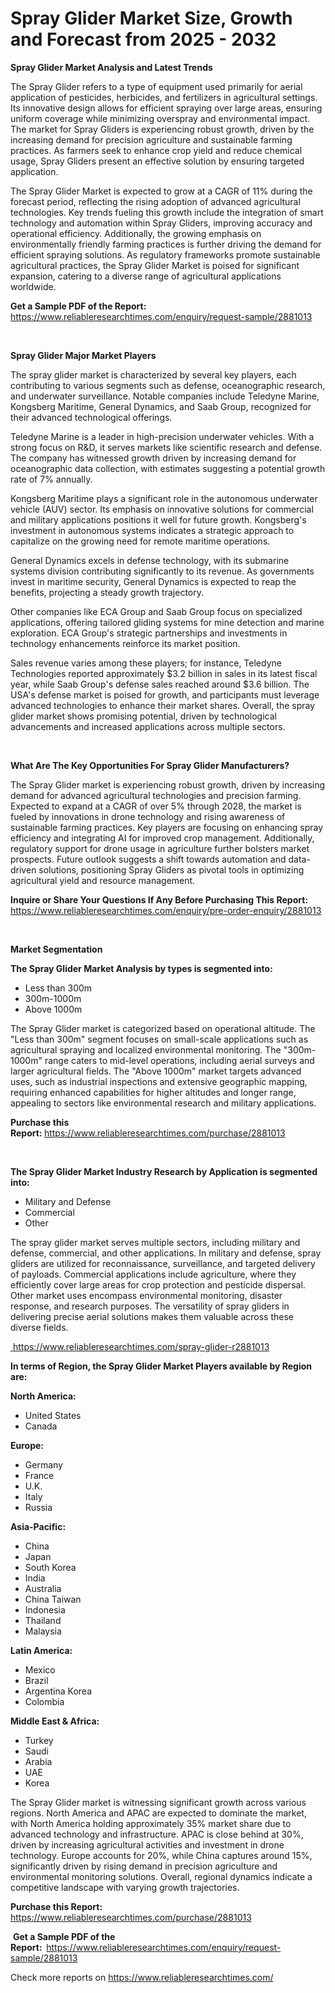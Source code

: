 <p><h1>Spray Glider Market Size, Growth and Forecast from 2025 - 2032</h1></p><p><strong>Spray Glider Market Analysis and Latest Trends</strong></p>
<p><p>The Spray Glider refers to a type of equipment used primarily for aerial application of pesticides, herbicides, and fertilizers in agricultural settings. Its innovative design allows for efficient spraying over large areas, ensuring uniform coverage while minimizing overspray and environmental impact. The market for Spray Gliders is experiencing robust growth, driven by the increasing demand for precision agriculture and sustainable farming practices. As farmers seek to enhance crop yield and reduce chemical usage, Spray Gliders present an effective solution by ensuring targeted application.</p><p>The Spray Glider Market is expected to grow at a CAGR of 11% during the forecast period, reflecting the rising adoption of advanced agricultural technologies. Key trends fueling this growth include the integration of smart technology and automation within Spray Gliders, improving accuracy and operational efficiency. Additionally, the growing emphasis on environmentally friendly farming practices is further driving the demand for efficient spraying solutions. As regulatory frameworks promote sustainable agricultural practices, the Spray Glider Market is poised for significant expansion, catering to a diverse range of agricultural applications worldwide.</p></p>
<p><strong>Get a Sample PDF of the Report:&nbsp;</strong> <a href="https://www.reliableresearchtimes.com/enquiry/request-sample/2881013?utm_campaign=1950&utm_medium=2&utm_source=Github&utm_content=ia&utm_term=12032025&utm_id=spray-glider">https://www.reliableresearchtimes.com/enquiry/request-sample/2881013</a></p>
<p>&nbsp;</p>
<p><strong>Spray Glider Major Market Players</strong></p>
<p><p>The spray glider market is characterized by several key players, each contributing to various segments such as defense, oceanographic research, and underwater surveillance. Notable companies include Teledyne Marine, Kongsberg Maritime, General Dynamics, and Saab Group, recognized for their advanced technological offerings.</p><p>Teledyne Marine is a leader in high-precision underwater vehicles. With a strong focus on R&D, it serves markets like scientific research and defense. The company has witnessed growth driven by increasing demand for oceanographic data collection, with estimates suggesting a potential growth rate of 7% annually.</p><p>Kongsberg Maritime plays a significant role in the autonomous underwater vehicle (AUV) sector. Its emphasis on innovative solutions for commercial and military applications positions it well for future growth. Kongsberg's investment in autonomous systems indicates a strategic approach to capitalize on the growing need for remote maritime operations.</p><p>General Dynamics excels in defense technology, with its submarine systems division contributing significantly to its revenue. As governments invest in maritime security, General Dynamics is expected to reap the benefits, projecting a steady growth trajectory.</p><p>Other companies like ECA Group and Saab Group focus on specialized applications, offering tailored gliding systems for mine detection and marine exploration. ECA Group's strategic partnerships and investments in technology enhancements reinforce its market position.</p><p>Sales revenue varies among these players; for instance, Teledyne Technologies reported approximately $3.2 billion in sales in its latest fiscal year, while Saab Group's defense sales reached around $3.6 billion. The USA's defense market is poised for growth, and participants must leverage advanced technologies to enhance their market shares. Overall, the spray glider market shows promising potential, driven by technological advancements and increased applications across multiple sectors.</p></p>
<p>&nbsp;</p>
<p><strong>What Are The Key Opportunities For Spray Glider Manufacturers?</strong></p>
<p><p>The Spray Glider market is experiencing robust growth, driven by increasing demand for advanced agricultural technologies and precision farming. Expected to expand at a CAGR of over 5% through 2028, the market is fueled by innovations in drone technology and rising awareness of sustainable farming practices. Key players are focusing on enhancing spray efficiency and integrating AI for improved crop management. Additionally, regulatory support for drone usage in agriculture further bolsters market prospects. Future outlook suggests a shift towards automation and data-driven solutions, positioning Spray Gliders as pivotal tools in optimizing agricultural yield and resource management.</p></p>
<p><strong>Inquire or Share Your Questions If Any Before Purchasing This Report:</strong> <a href="https://www.reliableresearchtimes.com/enquiry/pre-order-enquiry/2881013?utm_campaign=1950&utm_medium=2&utm_source=Github&utm_content=ia&utm_term=12032025&utm_id=spray-glider">https://www.reliableresearchtimes.com/enquiry/pre-order-enquiry/2881013</a></p>
<p>&nbsp;</p>
<p><strong>Market Segmentation</strong></p>
<p><strong>The Spray Glider Market Analysis by types is segmented into:</strong></p>
<p><ul><li>Less than 300m</li><li>300m-1000m</li><li>Above 1000m</li></ul></p>
<p><p>The Spray Glider market is categorized based on operational altitude. The "Less than 300m" segment focuses on small-scale applications such as agricultural spraying and localized environmental monitoring. The "300m-1000m" range caters to mid-level operations, including aerial surveys and larger agricultural fields. The "Above 1000m" market targets advanced uses, such as industrial inspections and extensive geographic mapping, requiring enhanced capabilities for higher altitudes and longer range, appealing to sectors like environmental research and military applications.</p></p>
<p><strong>Purchase this Report:&nbsp;</strong><a href="https://www.reliableresearchtimes.com/purchase/2881013?utm_campaign=1950&utm_medium=2&utm_source=Github&utm_content=ia&utm_term=12032025&utm_id=spray-glider">https://www.reliableresearchtimes.com/purchase/2881013</a></p>
<p>&nbsp;</p>
<p><strong>The Spray Glider Market Industry Research by Application is segmented into:</strong></p>
<p><ul><li>Military and Defense</li><li>Commercial</li><li>Other</li></ul></p>
<p><p>The spray glider market serves multiple sectors, including military and defense, commercial, and other applications. In military and defense, spray gliders are utilized for reconnaissance, surveillance, and targeted delivery of payloads. Commercial applications include agriculture, where they efficiently cover large areas for crop protection and pesticide dispersal. Other market uses encompass environmental monitoring, disaster response, and research purposes. The versatility of spray gliders in delivering precise aerial solutions makes them valuable across these diverse fields.</p></p>
<p><a href="https://www.reliableresearchtimes.com/spray-glider-r2881013?utm_campaign=1950&utm_medium=2&utm_source=Github&utm_content=ia&utm_term=12032025&utm_id=spray-glider">&nbsp;https://www.reliableresearchtimes.com/spray-glider-r2881013</a></p>
<p><strong>In terms of Region, the Spray Glider Market Players available by Region are:</strong></p>
<p>
    <p> <strong> North America: </strong>
        <ul>
            <li>United States</li>
            <li>Canada</li>
        </ul>
        </p> 
    <p> <strong> Europe: </strong>
        <ul>
            <li>Germany</li>
            <li>France</li>
            <li>U.K.</li>
            <li>Italy</li>
            <li>Russia</li>
        </ul>
        </p> 
    <p> <strong> Asia-Pacific: </strong>
        <ul>
            <li>China</li>
            <li>Japan</li>
            <li>South Korea</li>
            <li>India</li>
            <li>Australia</li>
            <li>China Taiwan</li>
            <li>Indonesia</li>
            <li>Thailand</li>
            <li>Malaysia</li>
        </ul>
        </p> 
    <p> <strong> Latin America: </strong>
        <ul>
            <li>Mexico</li>
            <li>Brazil</li>
            <li>Argentina Korea</li>
            <li>Colombia</li>
        </ul>
        </p> 
    <p> <strong> Middle East & Africa: </strong>
        <ul>
            <li>Turkey</li>
            <li>Saudi</li>
            <li>Arabia</li>
            <li>UAE</li>
            <li>Korea</li>
        </ul>
    </p>
    </p>
<p><p>The Spray Glider market is witnessing significant growth across various regions. North America and APAC are expected to dominate the market, with North America holding approximately 35% market share due to advanced technology and infrastructure. APAC is close behind at 30%, driven by increasing agricultural activities and investment in drone technology. Europe accounts for 20%, while China captures around 15%, significantly driven by rising demand in precision agriculture and environmental monitoring solutions. Overall, regional dynamics indicate a competitive landscape with varying growth trajectories.</p></p>
<p><strong>Purchase this Report: </strong><a href="https://www.reliableresearchtimes.com/purchase/2881013?utm_campaign=1950&utm_medium=2&utm_source=Github&utm_content=ia&utm_term=12032025&utm_id=spray-glider">https://www.reliableresearchtimes.com/purchase/2881013</a></p>
<p>&nbsp;<strong>Get a Sample PDF of the Report:&nbsp;&nbsp;</strong><a href="https://www.reliableresearchtimes.com/enquiry/request-sample/2881013?utm_campaign=1950&utm_medium=2&utm_source=Github&utm_content=ia&utm_term=12032025&utm_id=spray-glider">https://www.reliableresearchtimes.com/enquiry/request-sample/2881013</a></p>
<p><strong></strong></p>
<p>Check more reports on <a href="https://www.reliableresearchtimes.com/?utm_campaign=1950&utm_medium=2&utm_source=Github&utm_content=ia&utm_term=12032025&utm_id=spray-glider">https://www.reliableresearchtimes.com/</a></p>